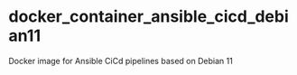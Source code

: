 # docker_container_ansible_cicd_debian11
Docker image for Ansible CiCd pipelines based on Debian 11
